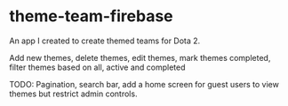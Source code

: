 # theme-team-firebase

An app I created to create themed teams for Dota 2.

Add new themes,
delete themes,
edit themes,
mark themes completed,
filter themes based on all, active and completed

TODO: Pagination, search bar, add a home screen for guest users to view themes but restrict admin controls.
